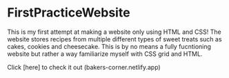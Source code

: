 # FirstPracticeWebsite
This is my first attempt at making a website only using HTML and CSS! The website stores recipes from multiple different types of sweet treats such as cakes, cookies and cheesecake. This is by no means a fully fucntioning website but rather a way familiarize myself with CSS grid and HTML.

Click [here] to check it out (bakers-corner.netlify.app)

